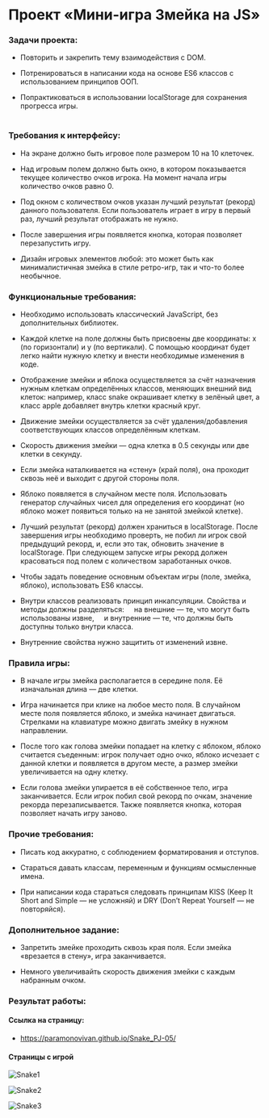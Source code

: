 # Проект «Мини-игра Змейка на JS»

### Задачи проекта:

+ Повторить и закрепить тему взаимодействия с DOM.

+ Потренироваться в написании кода на основе ES6 классов с использованием принципов ООП.

+ Попрактиковаться в использовании localStorage для сохранения прогресса игры.<br><br>

### Требования к интерфейсу:

+ На экране должно быть игровое поле размером 10 на 10 клеточек.

+ Над игровым полем должно быть окно, в котором показывается текущее количество очков игрока. На момент начала игры количество очков равно 0.

+ Под окном с количеством очков указан лучший результат (рекорд) данного пользователя. Если пользователь играет в игру в первый раз, лучший результат отображать не нужно.

+ После завершения игры появляется кнопка, которая позволяет перезапустить игру.

+ Дизайн игровых элементов любой: это может быть как минималистичная змейка в стиле ретро-игр, так и что-то более необычное.

### Функциональные требования:

+ Необходимо использовать классический JavaScript, без дополнительных библиотек.

+ Каждой клетке на поле должны быть присвоены две координаты: x (по горизонтали) и y (по вертикали). С помощью координат будет легко найти нужную клетку и внести необходимые изменения в коде.

+ Отображение змейки и яблока осуществляется за счёт назначения нужным клеткам определённых классов, меняющих внешний вид клеток: например, класс snake окрашивает клетку в зелёный цвет, а класс apple добавляет внутрь клетки красный круг.

+ Движение змейки осуществляется за счёт удаления/добавления соответствующих классов определённым клеткам.

+ Скорость движения змейки — одна клетка в 0.5 секунды или две клетки в секунду.

+ Если змейка наталкивается на «стену» (край поля), она проходит сквозь неё и выходит с другой стороны поля.

+ Яблоко появляется в случайном месте поля. Использовать генератор случайных чисел для определения его координат (но яблоко может появиться только на не занятой змейкой клетке).

+ Лучший результат (рекорд) должен храниться в localStorage. После завершения игры необходимо проверть, не побил ли игрок свой предыдущий рекорд, и, если это так, обновить значение в localStorage. При следующем запуске игры рекорд должен красоваться под полем с количеством заработанных очков.

+ Чтобы задать поведение основным объектам игры (поле, змейка, яблоко), использовать ES6 классы.

+ Внутри классов реализовать принцип инкапсуляции. Свойства и методы должны разделяться:
  &nbsp;&nbsp;&nbsp;  на внешние — те, что могут быть использованы извне,
  &nbsp;&nbsp;&nbsp;  и внутренние — те, что должны быть доступны только внутри класса.

+ Внутренние свойства нужно защитить от изменений извне.

### Правила игры:

+ В начале игры змейка располагается в середине поля. Её изначальная длина — две клетки.

+ Игра начинается при клике на любое место поля. В случайном месте поля появляется яблоко, и змейка начинает двигаться. Стрелками на клавиатуре можно двигать змейку в нужном направлении.

+ После того как голова змейки попадает на клетку с яблоком, яблоко считается съеденным: игрок получает одно очко, яблоко исчезает с данной клетки и появляется в другом месте, а размер змейки увеличивается на одну клетку.

+ Если голова змейки упирается в её собственное тело, игра заканчивается. Если игрок побил свой рекорд по очкам, значение рекорда перезаписывается. Также появляется кнопка, которая позволяет начать игру заново.

### Прочие требования:

+ Писать код аккуратно, с соблюдением форматирования и отступов.

+ Стараться давать классам, переменным и функциям осмысленные имена.

+ При написании кода стараться следовать принципам KISS (Keep It Short and Simple — не усложняй) и DRY (Don’t Repeat Yourself — не повторяйся).

### Дополнительное задание:

+ Запретить змейке проходить сквозь края поля. Если змейка «врезается в стену», игра заканчивается.

+ Немного увеличивайть скорость движения змейки с каждым набранным очком.

### Результат работы:

#### Ссылка на страницу:

+ https://paramonovivan.github.io/Snake_PJ-05/

#### Страницы с игрой

![Snake1](https://github.com/ParamonovIvan/Snake_PJ-05/assets/131868856/610b9d90-9cd1-4fe9-9bb5-c4ab92ded159)


![Snake2](https://github.com/ParamonovIvan/Snake_PJ-05/assets/131868856/f39761c0-8e39-43bf-aaf6-efcd5e2a5ef3)


![Snake3](https://github.com/ParamonovIvan/Snake_PJ-05/assets/131868856/5cec66d6-6dff-4d7e-9611-bd8aca0c1b75)
